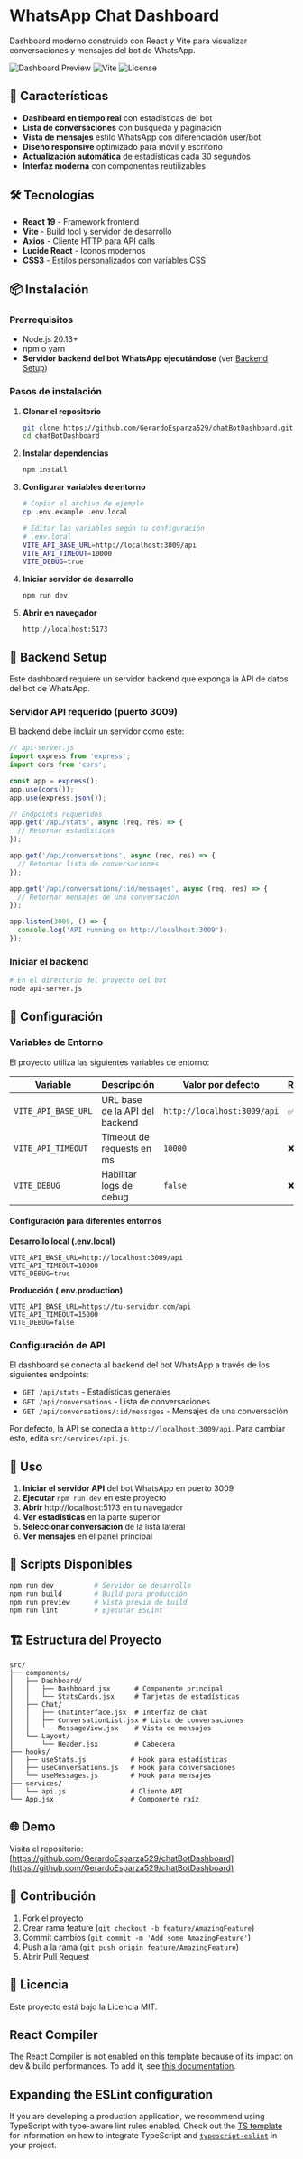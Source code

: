 # WhatsApp Chat Dashboard

Dashboard moderno construido con React y Vite para visualizar conversaciones y mensajes del bot de WhatsApp.

![Dashboard Preview](https://img.shields.io/badge/React-19-blue) ![Vite](https://img.shields.io/badge/Vite-4.5.3-green) ![License](https://img.shields.io/badge/License-MIT-yellow)

## 🚀 Características

- **Dashboard en tiempo real** con estadísticas del bot
- **Lista de conversaciones** con búsqueda y paginación
- **Vista de mensajes** estilo WhatsApp con diferenciación user/bot
- **Diseño responsive** optimizado para móvil y escritorio
- **Actualización automática** de estadísticas cada 30 segundos
- **Interfaz moderna** con componentes reutilizables

## 🛠️ Tecnologías

- **React 19** - Framework frontend
- **Vite** - Build tool y servidor de desarrollo
- **Axios** - Cliente HTTP para API calls
- **Lucide React** - Iconos modernos
- **CSS3** - Estilos personalizados con variables CSS

## 📦 Instalación

### Prerrequisitos

- Node.js 20.13+ 
- npm o yarn
- **Servidor backend del bot WhatsApp ejecutándose** (ver [Backend Setup](#backend-setup))

### Pasos de instalación

1. **Clonar el repositorio**
   ```bash
   git clone https://github.com/GerardoEsparza529/chatBotDashboard.git
   cd chatBotDashboard
   ```

2. **Instalar dependencias**
   ```bash
   npm install
   ```

3. **Configurar variables de entorno**
   ```bash
   # Copiar el archivo de ejemplo
   cp .env.example .env.local
   
   # Editar las variables según tu configuración
   # .env.local
   VITE_API_BASE_URL=http://localhost:3009/api
   VITE_API_TIMEOUT=10000
   VITE_DEBUG=true
   ```

4. **Iniciar servidor de desarrollo**
   ```bash
   npm run dev
   ```

5. **Abrir en navegador**
   ```
   http://localhost:5173
   ```

## 🔧 Backend Setup

Este dashboard requiere un servidor backend que exponga la API de datos del bot de WhatsApp.

### Servidor API requerido (puerto 3009)

El backend debe incluir un servidor como este:

```javascript
// api-server.js
import express from 'express';
import cors from 'cors';

const app = express();
app.use(cors());
app.use(express.json());

// Endpoints requeridos
app.get('/api/stats', async (req, res) => {
  // Retornar estadísticas
});

app.get('/api/conversations', async (req, res) => {
  // Retornar lista de conversaciones
});

app.get('/api/conversations/:id/messages', async (req, res) => {
  // Retornar mensajes de una conversación
});

app.listen(3009, () => {
  console.log('API running on http://localhost:3009');
});
```

### Iniciar el backend

```bash
# En el directorio del proyecto del bot
node api-server.js
```

## 🔧 Configuración

### Variables de Entorno

El proyecto utiliza las siguientes variables de entorno:

| Variable | Descripción | Valor por defecto | Requerido |
|----------|-------------|-------------------|-----------|
| `VITE_API_BASE_URL` | URL base de la API del backend | `http://localhost:3009/api` | ✅ |
| `VITE_API_TIMEOUT` | Timeout de requests en ms | `10000` | ❌ |
| `VITE_DEBUG` | Habilitar logs de debug | `false` | ❌ |

#### Configuración para diferentes entornos

**Desarrollo local (.env.local)**
```env
VITE_API_BASE_URL=http://localhost:3009/api
VITE_API_TIMEOUT=10000
VITE_DEBUG=true
```

**Producción (.env.production)**
```env
VITE_API_BASE_URL=https://tu-servidor.com/api
VITE_API_TIMEOUT=15000
VITE_DEBUG=false
```

### Configuración de API

El dashboard se conecta al backend del bot WhatsApp a través de los siguientes endpoints:

- `GET /api/stats` - Estadísticas generales
- `GET /api/conversations` - Lista de conversaciones
- `GET /api/conversations/:id/messages` - Mensajes de una conversación

Por defecto, la API se conecta a `http://localhost:3009/api`. Para cambiar esto, edita `src/services/api.js`.

## 📱 Uso

1. **Iniciar el servidor API** del bot WhatsApp en puerto 3009
2. **Ejecutar** `npm run dev` en este proyecto
3. **Abrir** http://localhost:5173 en tu navegador
4. **Ver estadísticas** en la parte superior
5. **Seleccionar conversación** de la lista lateral
6. **Ver mensajes** en el panel principal

## 🚀 Scripts Disponibles

```bash
npm run dev          # Servidor de desarrollo
npm run build        # Build para producción
npm run preview      # Vista previa de build
npm run lint         # Ejecutar ESLint
```

## 🏗️ Estructura del Proyecto

```
src/
├── components/
│   ├── Dashboard/
│   │   ├── Dashboard.jsx      # Componente principal
│   │   └── StatsCards.jsx     # Tarjetas de estadísticas
│   ├── Chat/
│   │   ├── ChatInterface.jsx  # Interfaz de chat
│   │   ├── ConversationList.jsx # Lista de conversaciones
│   │   └── MessageView.jsx    # Vista de mensajes
│   └── Layout/
│       └── Header.jsx         # Cabecera
├── hooks/
│   ├── useStats.js           # Hook para estadísticas
│   ├── useConversations.js   # Hook para conversaciones
│   └── useMessages.js        # Hook para mensajes
├── services/
│   └── api.js                # Cliente API
└── App.jsx                   # Componente raíz
```

## 🌐 Demo

Visita el repositorio: [https://github.com/GerardoEsparza529/chatBotDashboard](https://github.com/GerardoEsparza529/chatBotDashboard)

## 🤝 Contribución

1. Fork el proyecto
2. Crear rama feature (`git checkout -b feature/AmazingFeature`)
3. Commit cambios (`git commit -m 'Add some AmazingFeature'`)
4. Push a la rama (`git push origin feature/AmazingFeature`)
5. Abrir Pull Request

## 📄 Licencia

Este proyecto está bajo la Licencia MIT.

## React Compiler

The React Compiler is not enabled on this template because of its impact on dev & build performances. To add it, see [this documentation](https://react.dev/learn/react-compiler/installation).

## Expanding the ESLint configuration

If you are developing a production application, we recommend using TypeScript with type-aware lint rules enabled. Check out the [TS template](https://github.com/vitejs/vite/tree/main/packages/create-vite/template-react-ts) for information on how to integrate TypeScript and [`typescript-eslint`](https://typescript-eslint.io) in your project.
